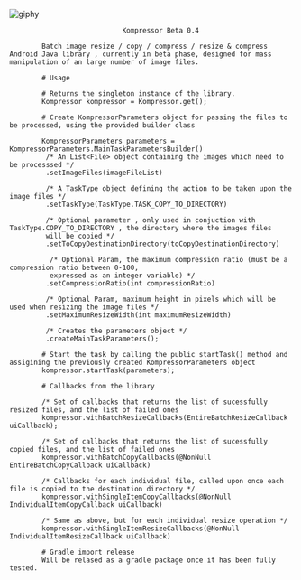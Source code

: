 ![giphy](https://user-images.githubusercontent.com/3145845/39960197-0d88e4fa-5627-11e8-8c0a-ff8c9ecf289a.gif)


                                Kompressor Beta 0.4
                              
            Batch image resize / copy / compress / resize & compress Android Java library , currently in beta phase, designed for mass manipulation of an large number of image files.
           
            # Usage
            
            # Returns the singleton instance of the library.
            Kompressor kompressor = Kompressor.get(); 
            
            # Create KompressorParameters object for passing the files to be processed, using the provided builder class
            
            KompressorParameters parameters = KompressorParameters.MainTaskParametersBuilder()
             /* An List<File> object containing the images which need to be processsed */
             .setImageFiles(imageFileList)              
             
             /* A TaskType object defining the action to be taken upon the image files */
             .setTaskType(TaskType.TASK_COPY_TO_DIRECTORY) 
             
             /* Optional parameter , only used in conjuction with TaskType.COPY_TO_DIRECTORY , the directory where the images files 
             will be copied */
             .setToCopyDestinationDirectory(toCopyDestinationDirectory) 
             
              /* Optional Param, the maximum compression ratio (must be a compression ratio between 0-100, 
              expressed as an integer variable) */
             .setCompressionRatio(int compressionRatio)
             
             /* Optional Param, maximum height in pixels which will be used when resizing the image files */
             .setMaximumResizeWidth(int maximumResizeWidth) 
             
             /* Creates the parameters object */
             .createMainTaskParameters(); 
            
            # Start the task by calling the public startTask() method and assigining the previously created KompressorParameters object
            kompressor.startTask(parameters);
            
            # Callbacks from the library 
            
            /* Set of callbacks that returns the list of sucessfully resized files, and the list of failed ones
            kompressor.withBatchResizeCallbacks(EntireBatchResizeCallback uiCallback);
       
            /* Set of callbacks that returns the list of sucessfully copied files, and the list of failed ones
            kompressor.withBatchCopyCallbacks(@NonNull EntireBatchCopyCallback uiCallback) 
            
            /* Callbacks for each individual file, called upon once each file is copied to the destination directory */
            kompressor.withSingleItemCopyCallbacks(@NonNull IndividualItemCopyCallback uiCallback) 

            /* Same as above, but for each individual resize operation */
            kompressor.withSingleItemResizeCallbacks(@NonNull IndividualItemResizeCallback uiCallback) 
           
            # Gradle import release 
            Will be relased as a gradle package once it has been fully tested.
                
                
              
       
        
